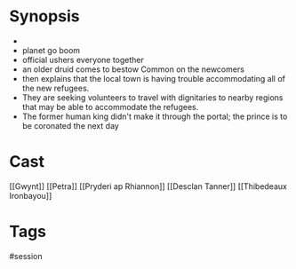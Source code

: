 
# Synopsis
- 
- planet go boom
- official ushers everyone together
- an older druid comes to bestow Common on the newcomers
- then explains that the local town is having trouble accommodating all of the new refugees.
- They are seeking volunteers to travel with dignitaries to nearby regions that may be able to accommodate the refugees.
- The former human king didn't make it through the portal; the prince is to be coronated the next day

# Cast
[[Gwynt]]
[[Petra]]
[[Pryderi ap Rhiannon]]
[[Desclan Tanner]]
[[Thibedeaux Ironbayou]]

# Tags
#session
